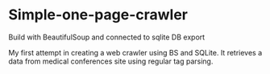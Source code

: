 # Simple-one-page-crawler
 Build with BeautifulSoup and connected to sqlite DB export

My first attempt in creating a web crawler using BS and SQLite.
It retrieves a data from medical conferences site using regular tag parsing.
